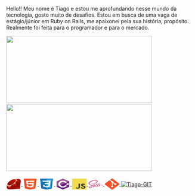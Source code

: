 Hello!! Meu nome é Tiago e estou me aprofundando nesse mundo da tecnologia, gosto muito de desafios.
Estou em busca de uma vaga de estágio/júnior em Ruby on Rails,
me apaixonei pela sua história, propósito. Realmente foi feita para o programador e para o mercado.

<!--
**Tiago321123/Tiago321123** is a ✨ _special_ ✨ repository because its `README.md` (this file) appears on your GitHub profile.

Here are some ideas to get you started:

- 🔭 I’m currently working on ...
- 🌱 I’m currently learning ...
- 👯 I’m looking to collaborate on ...
- 🤔 I’m looking for help with ...
- 💬 Ask me about ...
- 📫 How to reach me: ...
- 😄 Pronouns: ...
- ⚡ Fun fact: ...
-->
 <div>
   <a href="https://github.com/Tiago321123">
    <img height="180em" width="390" src="https://github-readme-stats.vercel.app/api?username=Tiago321123&theme=tokyonight&show_icons=true"/>
    <img height="180em" width="390" src="https://github-readme-stats.vercel.app/api/top-langs/?username=Tiago321123&layout=compact&langs_count=7&theme=dracula"/>
 </div>

<div style="display: inline_block"><br> 
  <img align="center" alt="Tiago-Ruby" height="30" width="40" src="https://raw.githubusercontent.com/devicons/devicon/master/icons/ruby/ruby-original.svg">
  <img align="center" alt="Tiago-HTML" height="30" width="40" src="https://raw.githubusercontent.com/devicons/devicon/master/icons/html5/html5-original.svg">
  <img align="center" alt="Tiago-CSS" height="30" width="40" src="https://raw.githubusercontent.com/devicons/devicon/master/icons/css3/css3-original.svg">
  <img align="center" alt="Tiago-Csharp" height="30" width="40" src="https://raw.githubusercontent.com/devicons/devicon/master/icons/csharp/csharp-original.svg">
  <img align="center" alt="Tiago-JS" height="30" width="40" src="https://raw.githubusercontent.com/devicons/devicon/master/icons/javascript/javascript-original.svg">
  <img align="center" alt="Tiago-SASS" height="30" width="40" src="https://raw.githubusercontent.com/devicons/devicon/master/icons/sass/sass-original.svg">
  <img align="center" alt="Tiago-GIT" height="30" width="40" src="https://raw.githubusercontent.com/devicons/devicon/master/icons/git/git-original.svg">
  <img align="center" alt="Tiago-GIT" height="30" width="40" src="https://scrapbox.io/icons/Ruby_on_Rails"
</div>
  
